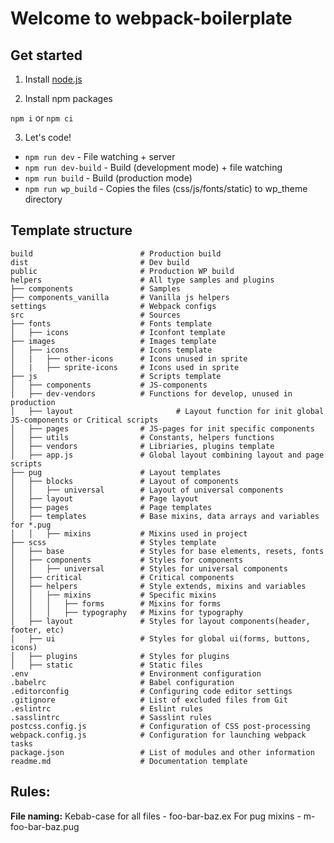 # Welcome to webpack-boilerplate
## Get started

1. Install [node.js](https://nodejs.org/)

2. Install npm packages

`npm i` or `npm ci`

3. Let's code!

* `npm run dev` -  File watching + server
* `npm run dev-build` - Build (development mode) + file watching
* `npm run build` - Build (production mode)
* `npm run wp_build` - Copies the files (css/js/fonts/static) to wp_theme directory


## Template structure

```
build                        # Production build
dist                         # Dev build
public                       # Production WP build
helpers                      # All type samples and plugins
├── components               # Samples
├── components_vanilla       # Vanilla js helpers
settings                     # Webpack configs
src                          # Sources
├── fonts                    # Fonts template
│   ├── icons                # Iconfont template
├── images                   # Images template
│   ├── icons                # Icons template
│   |   ├── other-icons      # Icons unused in sprite
│   |   ├── sprite-icons     # Icons used in sprite
├── js                       # Scripts template
│   ├── components           # JS-components
│   ├── dev-vendors          # Functions for develop, unused in production
│   ├── layout					     # Layout function for init global JS-components or Critical scripts
│   ├── pages                # JS-pages for init specific components
│   ├── utils                # Constants, helpers functions
│   ├── vendors              # Libriaries, plugins template
│   ├── app.js             	 # Global layout combining layout and page scripts
├── pug                      # Layout templates
│   ├── blocks               # Layout of components
│   │   ├── universal        # Layout of universal components
│   ├── layout               # Page layout
│   ├── pages                # Page templates
│   ├── templates            # Base mixins, data arrays and variables for *.pug
│   │   ├── mixins           # Mixins used in project
├── scss                     # Styles template
│   ├── base                 # Styles for base elements, resets, fonts
│   ├── components           # Styles for components
│   │   ├── universal        # Styles for universal components
│   ├── critical             # Critical components
│   ├── helpers              # Style extends, mixins and variables
│   │   ├── mixins           # Specific mixins
│   │   │   ├── forms        # Mixins for forms
│   │   │   ├── typography   # Mixins for typography
│   ├── layout             	 # Styles for layout components(header, footer, etc)
│   ├── ui                   # Styles for global ui(forms, buttons, icons)
│   ├── plugins              # Styles for plugins
│   ├── static               # Static files
.env                         # Environment configuration
.babelrc                     # Babel configuration
.editorconfig                # Configuring code editor settings
.gitignore                   # List of excluded files from Git
.eslintrc                    # Eslint rules
.sasslintrc                  # Sasslint rules
postcss.config.js            # Configuration of CSS post-processing
webpack.config.js            # Configuration for launching webpack tasks
package.json                 # List of modules and other information
readme.md                    # Documentation template
```

## Rules:

**File naming:**
Kebab-case for all files - foo-bar-baz.ex
For pug mixins - m-foo-bar-baz.pug


